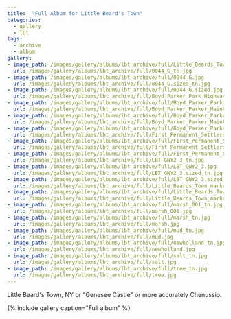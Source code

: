 ```yaml
---
title:  "Full Album for Little Beard's Town"
categories:
  - gallery
  - lbt
tags:
  - archive
  - album
gallery:
- image_path: /images/gallery/albums/lbt_archive/full/Little_Beards_Town_marker.jpg
  url: /images/gallery/albums/lbt_archive/full/0044_G_tn.jpg
- image_path: /images/gallery/albums/lbt_archive/full/0044_G.jpg
  url: /images/gallery/albums/lbt_archive/full/0044_G.sized_tn.jpg
- image_path: /images/gallery/albums/lbt_archive/full/0044_G.sized.jpg
  url: /images/gallery/albums/lbt_archive/full/Boyd_Parker_Park_Highway_Map_tn.jpg
- image_path: /images/gallery/albums/lbt_archive/full/Boyd_Parker_Park_Highway_Map.jpg
  url: /images/gallery/albums/lbt_archive/full/Boyd_Parker_Parker_MainPlaque_MtHopeCemetery_tn.jpg
- image_path: /images/gallery/albums/lbt_archive/full/Boyd_Parker_Parker_MainPlaque_MtHopeCemetery.highlight_tn.jpg
  url: /images/gallery/albums/lbt_archive/full/Boyd_Parker_Parker_MainPlaque_MtHopeCemetery.highlight.jpg
- image_path: /images/gallery/albums/lbt_archive/full/Boyd_Parker_Parker_MainPlaque_MtHopeCemetery.jpg
  url: /images/gallery/albums/lbt_archive/full/First_Permanent_Settlers_Shorter_Web_tn.jpg
- image_path: /images/gallery/albums/lbt_archive/full/First_Permanent_Settlers_Shorter_Web.jpg
  url: /images/gallery/albums/lbt_archive/full/First_Permanent_Settlers_Shorter_Web.sized_tn.jpg
- image_path: /images/gallery/albums/lbt_archive/full/First_Permanent_Settlers_Shorter_Web.sized.jpg
  url: /images/gallery/albums/lbt_archive/full/LBT_GNY2_3_tn.jpg
- image_path: /images/gallery/albums/lbt_archive/full/LBT_GNY2_3.jpg
  url: /images/gallery/albums/lbt_archive/full/LBT_GNY2_3.sized_tn.jpg
- image_path: /images/gallery/albums/lbt_archive/full/LBT_GNY2_3.sized.jpg
  url: /images/gallery/albums/lbt_archive/full/Little_Beards_Town_marker_tn.jpg
- image_path: /images/gallery/albums/lbt_archive/full/Little_Beards_Town_marker.sized_tn.jpg
  url: /images/gallery/albums/lbt_archive/full/Little_Beards_Town_marker.sized.jpg
- image_path: /images/gallery/albums/lbt_archive/full/marsh_001_tn.jpg
  url: /images/gallery/albums/lbt_archive/full/marsh_001.jpg
- image_path: /images/gallery/albums/lbt_archive/full/marsh_tn.jpg
  url: /images/gallery/albums/lbt_archive/full/marsh.jpg
- image_path: /images/gallery/albums/lbt_archive/full/mud_tn.jpg
  url: /images/gallery/albums/lbt_archive/full/mud.jpg
- image_path: /images/gallery/albums/lbt_archive/full/newholland_tn.jpg
  url: /images/gallery/albums/lbt_archive/full/newholland.jpg
- image_path: /images/gallery/albums/lbt_archive/full/salt_tn.jpg
  url: /images/gallery/albums/lbt_archive/full/salt.jpg
- image_path: /images/gallery/albums/lbt_archive/full/tree_tn.jpg
  url: /images/gallery/albums/lbt_archive/full/tree.jpg
---
```

Little Beard's Town, NY or "Genesee Castle" or more accurately Chenussio.

{% include gallery caption="Full album" %}
